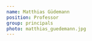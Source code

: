 ```yaml
---
name: Matthias Güdemann
position: Professor
group: principals
photo: matthias_guedemann.jpg
---
```

